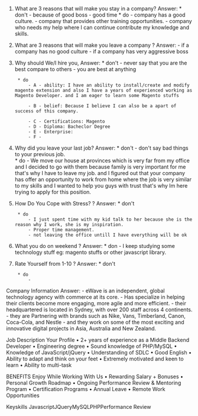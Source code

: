 1. What are 3 reasons that will make you stay in a company?	
	Answer:
		* don't
			- because of good boss
			- good time
		* do
			- company has a good culture.
			- company that provides other training opportunities.
			- company who needs my help where I can continue contribute my knowledge and skills.


2. What are 3 reasons that will make you leave a company ?
   	Answer:
   		- if a company has no good culture
   		- if a company has very aggressive boss	

3. Why should We/I hire you, 
	Answer:
		* don't
			- never say that you are the best compare to others
			- you are best at anything

		* do
			- A - ability: I have an ability to install/create and modify magento extension and also I have a years of experienced working as Magento Developer. and I am eager to learn some Magento stuffs

			- B - belief: Because I believe I can also be a apart of success of this company. 

			- C - Certifications: Magento
			- D - Diploma: Bacheclor Degree
			- E - Enterprise: 
			- F - 

4. Why did you leave your last job?
	Answer:
		* don't
			- don't say bad things to your previous job.	
		* do
			- We move our house at provinces which is very far from my office and I decided to go with them because family is very important for me that's why I have to leave my job. and I figured out that your company has offer an opportunity to work from home where the job is very similar to my skills and I wanted to help you guys with trust that's why Im here trying to apply for this position.    

5. How Do You Cope with Stress?  ? 
	Answer:
		* don't

		* do 
			- I just spent time with my kid talk to her because she is the reason why I work, she is my inspiration.
			- Proper time management.
			- not leaving the office untill I have everything will be ok 

6. What you do on weekend ?
	Answer:
		* don
			- I keep studying some technology stuff eg:  magento stuffs or other javascript library.

7. Rate Yourself from 1-10 ? 
	Answer:
		* don't

		* do
			-  

Company Information
	Answer: 
		- eWave is an independent, global technology agency with commerce at its core.
		- Has specialize in helping their clients become more engaging, more agile and more efficient.
		- their headquartered is located in Sydney, with over 200 staff across 4 continents.
		- they are Partnering with brands such as 
			Nike, 
			Vans, 
			Timberland, 
			Canon, 
			Coca-Cola, 
			and Nestle
		- and they work on some of the most exciting and innovative digital projects in Asia, Australia and New Zealand.


Job Description
Your Profile
• 2+ years of experience as a Middle Backend Developer
• Engineering degree
• Sound knowledge of PHP/MySQL
• Knowledge of JavaScript/jQuery
• Understanding of SDLC
• Good English
• Ability to adapt and think on your feet
• Extremely motivated and keen to learn
• Ability to multi-task

BENEFITS
Enjoy While Working With Us
• Rewarding Salary + Bonuses
• Personal Growth Roadmap
• Ongoing Performance Review & Mentoring Program
• Certification Programs
• Annual Leave
• Remote Work Opportunities

Keyskills
JavascriptJQueryMySQLPHPPerformance Review
